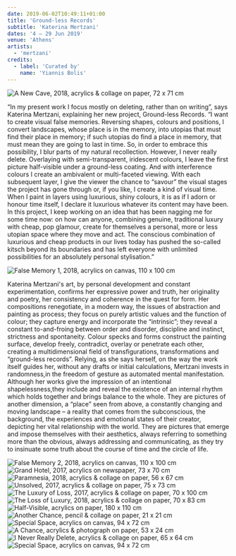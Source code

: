```yaml
---
date: 2019-06-02T10:49:11+01:00
title: 'Ground-less Records'
subtitle: 'Katerina Mertzani'
dates: '4 – 29 Jun 2019'
venue: 'Athens'
artists:
  - 'mertzani'
credits:
  - label: 'Curated by'
    name: 'Yiannis Bolis'
---
```

![A New Cave, 2018, <br> acrylics & collage on paper, <br>72 x 71 cm](/exhibitions/mertzani-groundless-records/mertzani-001_1225x1280.jpg)

“In my present work I focus mostly on deleting, rather than on writing”, says Katerina Mertzani, explaining her new project, Ground-less Records. “I want to create visual false memories. Reversing shapes, colours and positions, I convert landscapes, whose place is in the memory, into utopias that must find their place in memory; if such utopias do find a place in memory, that must mean they are going to last in time. So, in order to embrace this possibility, I blur parts of my natural recollection. However, I never really delete. Overlaying with semi-transparent, iridescent colours, I leave the first picture half-visible under a ground-less coating. And with interference colours I create an ambivalent or multi-faceted viewing. With each subsequent layer, I give the viewer the chance to “savour” the visual stages the project has gone through or, if you like, I create a kind of visual time. When I paint in layers using luxurious, shiny colours, it is as if I adorn or honour time itself, I declare it luxurious whatever its content may have been. In this project, I keep working on an idea that has been nagging me for some time now: on how can anyone, combining genuine, traditional luxury with cheap, pop glamour, create for themselves a personal, more or less utopian space where they move and act. The conscious combination of luxurious and cheap products in our lives today has pushed the so-called kitsch beyond its boundaries and has left everyone with unlimited possibilities for an absolutely personal stylisation.”

![False Memory 1, 2018, <br>acrylics on canvas, <br>110 x 100 cm](/exhibitions/mertzani-groundless-records/mertzani-002_1171x1280.jpg)

Katerina Mertzani's art, by personal development and constant experimentation, confirms her expressive power and truth, her originality and poetry, her consistency and coherence in the quest for form. Her compositions renegotiate, in a modern way, the issues of abstraction and painting as process; they focus on purely artistic values and the function of colour; they capture energy and incorporate the “intrinsic”; they reveal a constant to-and-froing between order and disorder, discipline and instinct, strictness and spontaneity. Colour specks and forms construct the painting surface, develop freely, contradict, overlay or penetrate each other, creating a multidimensional field of transfigurations, transformations and “ground-less records”. Relying, as she says herself, on the way the work itself guides her, without any drafts or initial calculations, Mertzani invests in randomness,in the freedom of gesture as automated mental manifestation. Although her works give the impression of an intentional shapelessness,they include and reveal the existence of an internal rhythm which holds together and brings balance to the whole. They are pictures of another dimension, a “place” seen from above, a constantly changing and moving landscape – a reality that comes from the subconscious, the background, the experiences and emotional states of their creator, depicting her vital relationship with the world. They are pictures that emerge and impose themselves with their aesthetics, always referring to something more than the obvious, always addressing and communicating, as they try to insinuate some truth about the course of time and the circle of life.

![False Memory 2, 2018, <br>acrylics on canvas, <br>110 x 100 cm](/exhibitions/mertzani-groundless-records/mertzani-003_1280x1173.jpg)
![Grand Hotel, 2017, <br> acrylics on newspaper, <br>73 x 70 cm](/exhibitions/mertzani-groundless-records/mertzani-004_1280x1206.jpg)
![Paramnesia, 2018, <br> acrylics & collage on paper, <br>56 x 67 cm](/exhibitions/mertzani-groundless-records/mertzani-005_1280x1079.jpg)
![Unsolved, 2017, <br> acrylics & collage on paper, <br>75 x 73 cm](/exhibitions/mertzani-groundless-records/mertzani-006_1246x1280.jpg)
![The Luxury of Loss, 2017, <br> acrylics & collage on paper, <br>70 x 100 cm](/exhibitions/mertzani-groundless-records/mertzani-007_1280x926.jpg)
![The Loss of Luxury, 2018, <br> acrylics & collage on paper, <br>70 x 83 cm](/exhibitions/mertzani-groundless-records/mertzani-008_1280x1065.jpg)
![Half-Visible, <br>acrylics on paper, <br>180 x 110 cm](/exhibitions/mertzani-groundless-records/mertzani-009_787x1200.jpg)
![Another Chance, <br> pencil & collage on paper, <br>21 x 21 cm](/exhibitions/mertzani-groundless-records/mertzani-010_801x1200.jpg)
![Special Space, <br>acrylics on canvas, <br>94 x 72 cm](/exhibitions/mertzani-groundless-records/mertzani-011_942x1200.jpg)
![A Chance, <br>acrylics & photograph on paper, <br>53 x 24 cm](/exhibitions/mertzani-groundless-records/mertzani-012_528x1000.jpg)
![I Never Really Delete, <br> acrylics & collage on paper, <br>65 x 64 cm](/exhibitions/mertzani-groundless-records/mertzani-013_1000x1013.jpg)
![Special Space, <br>acrylics on canvas, <br>94 x 72 cm](/exhibitions/mertzani-groundless-records/mertzani-014_1000x1100.jpg)